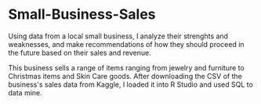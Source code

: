 # Small-Business-Sales

Using data from a local small business, I analyze their strenghts and weaknesses, and make recommendations of how they should proceed in the future based on their sales and revenue.

This business sells a range of items ranging from jewelry and furniture to Christmas items and Skin Care goods. After downloading the CSV of the business's sales data from Kaggle, I loaded it into R Studio and used SQL to data mine. 


